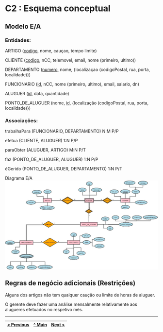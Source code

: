 # C2 : Esquema conceptual

## Modelo E/A

### Entidades:

ARTIGO (<ins>codigo</ins>, nome, cauçao, tempo limite)

CLIENTE (<ins>codigo</ins>, nCC, telemovel, email, nome (primeiro, ultimo))

DEPARTAMENTO (<ins>numero</ins>, nome, {localizaçao (codigoPostal, rua, porta, localidade)})

FUNCIONARIO (<ins>id</ins>, nCC, nome (primeiro, ultimo), email, salario, dn)

ALUGUER (<ins>id</ins>, data, quantidade)

PONTO_DE_ALUGUER (nome, <ins>id</ins>, {localização (codigoPostal, rua, porta, localidade)})


### Associações:

trabalhaPara (FUNCIONARIO, DEPARTAMENTO) N:M  P/P

efetua (CLIENTE, ALUGUER) 1:N  P/P

paraObter (ALUGUER, ARTIGO) M:N  P/T

faz (PONTO_DE_ALUGUER, ALUGUER) 1:N  P/P

éGerido (PONTO_DE_ALUGUER, DEPARTAMENTO) 1:N  P/T






Diagrama E/A 
![An alternative description](images/DiagramaOriginal.jpeg)

## Regras de negócio adicionais (Restrições)
Alguns dos artigos não tem qualquer caução ou limite de horas de aluguer.

O gerente deve fazer uma análise mensalmente relativamente aos alugueres efetuados no respetivo mês. 


---
[< Previous](rebd01.md) | [^ Main](https://github.com/tcm-sibd-g07/SIBD07/) | [Next >](rebd03.md)
:--- | :---: | ---: 
